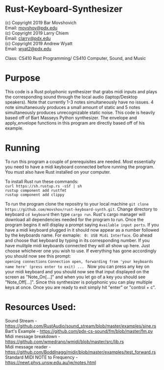 # Rust-Keyboard-Synthesizer
(c) Copyright 2019 Bar Movshovich <br/>
    Email: movshov@pdx.edu <br/>
(c) Copyright 2019 Larry Chiem <br/>
    Email: clarry@pdx.edu <br/>
(c) Copyright 2019 Andrew Wyatt <br/>
    Email: wyat2@pdx.edu <br/>
    
Class: CS410 Rust Programming/ CS410 Computer, Sound, and Music

# Purpose 
This code is a Rust polyphonic synthesizer that grabs midi inputs and plays the corresponding sound through the local audio (laptop/Desktop speakers). Note that currently 1-3 notes simultaneously have no issues. 4 note simultaneously produces a small amount of static and 5 notes simultaneously produces unrecognizable static noise. This code is heavily based off of Bart Masseys Python synthesizer. The envelope and apply_envelope functions in this program are directly based off of his example. 

# Running
To run this program a couple of prerequisites are needed. Most essentially you need to have a midi keyboard connected before running the program. You must also have Rust installed on your computer. 

To install Rust run these commands: <br/>
```curl https://sh.rustup.rs -sSf | sh ```<br/>
```rustup component add rustfmt```<br/>
```rustup component add clippy``` <br/>

To run the program clone the repositry to your local machine `git clone https://github.com/movshov/rust-keyboard-synth.git`. Change directory to keyboard `cd keyboard` then type `cargo run`. Rust's cargo manager will download all dependencies needed for the program to run. Once the program begins it will display a prompt saying `Available input ports`. If you have a midi keyboard plugged in it should now appear as a number followed by the keyboards name. 
For exmaple: ``` 0: USB Midi Interface```. 
Go ahead and choose that keyboard by typing in its corresponding number. If you have mulitple midi keyboards connected they will all show up here. Just choose whichever one you wish to use. If everything has gone accordingly you should now see this prompt: <br/> 
```opening connections```
```Connection open, forwarding from 'your keyboards name here' (press enter to exit) ... ```
Now you can press any key on your midi keyboard and you should now see that input displayed on the screen as "Note_On[...]" and when you let go of a key you should see "Note_Off[...]". Since this synthesizer is polyphonic you can play multiple keys at once. Once you are ready to exit simply hit "enter" or "control + c". 
# Resources Used:
Sound Stream - https://github.com/RustAudio/sound_stream/blob/master/examples/sine.rs <br/>
Bart's Example - https://github.com/pdx-cs-sound/fm/blob/master/fm.py <br/>
Midi message breakdown - https://github.com/wmedrano/wmidi/blob/master/src/lib.rs <br/>
Midi message reader - https://github.com/Boddlnagg/midir/blob/master/examples/test_forward.rs <br/>
Standard MIDI NOTE to Frequency - https://newt.phys.unsw.edu.au/jw/notes.html <br/>
